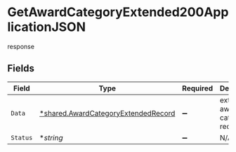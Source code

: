 # GetAwardCategoryExtended200ApplicationJSON

response


## Fields

| Field                                                                                     | Type                                                                                      | Required                                                                                  | Description                                                                               |
| ----------------------------------------------------------------------------------------- | ----------------------------------------------------------------------------------------- | ----------------------------------------------------------------------------------------- | ----------------------------------------------------------------------------------------- |
| `Data`                                                                                    | [*shared.AwardCategoryExtendedRecord](../../models/shared/awardcategoryextendedrecord.md) | :heavy_minus_sign:                                                                        | extended award category record                                                            |
| `Status`                                                                                  | **string*                                                                                 | :heavy_minus_sign:                                                                        | N/A                                                                                       |